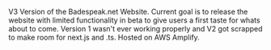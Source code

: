V3 Version of the Badespeak.net Website. Current goal is to release the website with limited functionality in beta to give users a first taste for whats about to come.
Version 1 wasn't ever working properly and V2 got scrapped to make room for next.js and .ts.
Hosted on AWS Amplify.